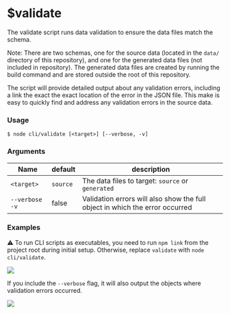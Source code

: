 # $validate

The validate script runs data validation to ensure the data files match the schema. 

Note: There are two schemas, one for the source data (located in the `data/` directory of this repository), and one for the generated data files (not included in repository). The generated data files are created by running the build command and are stored outside the root of this repository. 

The script will provide detailed output about any validation errors, including a link the exact the exact location of the error in the JSON file. This make is easy to quickly find and address any validation errors in the source data. 

### Usage

```SHELL
$ node cli/validate [<target>] [--verbose, -v]
```

### Arguments 

| Name      | default | description                                    |
| --------- | ------- | ---------------------------------------------- |
| `<target>` | `source`     | The data files to target: `source` or `generated` |
| `--verbose` `-v`   |    false     | Validation errors will also show the full object in which the error occurred |

### Examples

⚠️ To run CLI scripts as executables, you need to run `npm link` from the project root during initial setup. Otherwise, replace `validate` with `node cli/validate`. 

![](https://user-images.githubusercontent.com/8286271/120944850-a52e3e80-c704-11eb-97f9-82599286a8e5.jpg)

If you include the `--verbose` flag, it will also output the objects where validation errors occurred.

![](https://user-images.githubusercontent.com/8286271/120944767-410b7a80-c704-11eb-909f-2ced93f5884b.jpg)